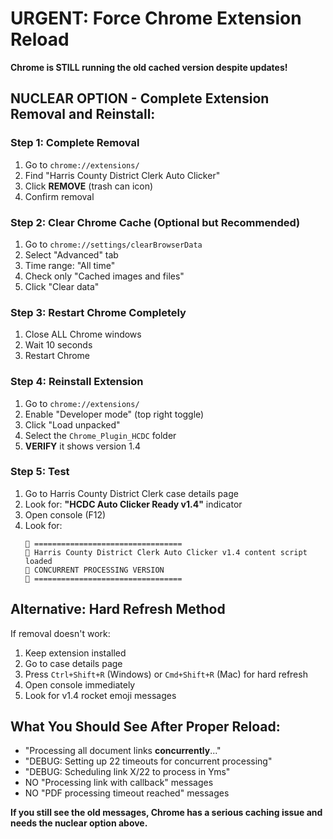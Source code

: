 # URGENT: Force Chrome Extension Reload

**Chrome is STILL running the old cached version despite updates!**

## NUCLEAR OPTION - Complete Extension Removal and Reinstall:

### Step 1: Complete Removal
1. Go to `chrome://extensions/`
2. Find "Harris County District Clerk Auto Clicker"
3. Click **REMOVE** (trash can icon)
4. Confirm removal

### Step 2: Clear Chrome Cache (Optional but Recommended)
1. Go to `chrome://settings/clearBrowserData`
2. Select "Advanced" tab
3. Time range: "All time"
4. Check only "Cached images and files"
5. Click "Clear data"

### Step 3: Restart Chrome Completely
1. Close ALL Chrome windows
2. Wait 10 seconds
3. Restart Chrome

### Step 4: Reinstall Extension
1. Go to `chrome://extensions/`
2. Enable "Developer mode" (top right toggle)
3. Click "Load unpacked"
4. Select the `Chrome_Plugin_HCDC` folder
5. **VERIFY** it shows version 1.4

### Step 5: Test
1. Go to Harris County District Clerk case details page
2. Look for: **"HCDC Auto Clicker Ready v1.4"** indicator
3. Open console (F12)
4. Look for:
   ```
   🚀 =================================
   🚀 Harris County District Clerk Auto Clicker v1.4 content script loaded
   🚀 CONCURRENT PROCESSING VERSION
   🚀 =================================
   ```

## Alternative: Hard Refresh Method
If removal doesn't work:
1. Keep extension installed
2. Go to case details page
3. Press `Ctrl+Shift+R` (Windows) or `Cmd+Shift+R` (Mac) for hard refresh
4. Open console immediately
5. Look for v1.4 rocket emoji messages

## What You Should See After Proper Reload:
- "Processing all document links **concurrently**..."
- "DEBUG: Setting up 22 timeouts for concurrent processing"
- "DEBUG: Scheduling link X/22 to process in Yms"
- NO "Processing link with callback" messages
- NO "PDF processing timeout reached" messages

**If you still see the old messages, Chrome has a serious caching issue and needs the nuclear option above.** 